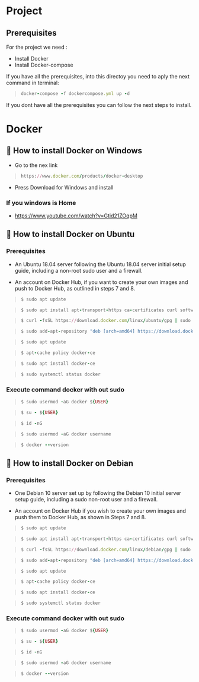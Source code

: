 
# Project

## Prerequisites

For the project we need :

- Install Docker
- Install Docker-compose

If you have all the prerequisites, into this directoy you need to aply the next command in terminal:

>```ruby
> docker-compose -f dockercompose.yml up -d
>```

If you dont have all the prerequisites you can follow the next steps to install. 

# Docker


## 📝 How to install Docker on Windows

- Go to the nex link

>```ruby
> https://www.docker.com/products/docker-desktop
>```

- Press Download for Windows and install

### If you windows is Home

- https://www.youtube.com/watch?v=Gtid21ZOqpM

## 📝 How to install Docker on Ubuntu

### Prerequisites

* An Ubuntu 18.04 server following the Ubuntu 18.04 server initial setup guide, including a non-root sudo user and a firewall.

* An account on Docker Hub, if you want to create your own images and push to Docker Hub, as outlined in steps 7 and 8.

>```ruby
>$ sudo apt update
>```

>```ruby
>$ sudo apt install apt-transport-https ca-certificates curl software-properties-common
>```

>```ruby
>$ curl -fsSL https://download.docker.com/linux/ubuntu/gpg | sudo apt-key add -
>```

>```ruby
>$ sudo add-apt-repository "deb [arch=amd64] https://download.docker.com/linux/ubuntu bionic stable"
>```

>```ruby
>$ sudo apt update
>```

>```ruby
>$ apt-cache policy docker-ce
>```

>```ruby
>$ sudo apt install docker-ce
>```

>```ruby
>$ sudo systemctl status docker
>```

### Execute command docker with out sudo


>```ruby
>$ sudo usermod -aG docker ${USER}
>```


>```ruby
>$ su - ${USER}
>```

>```ruby
>$ id -nG
>```


>```ruby
>$ sudo usermod -aG docker username
>```


>```ruby
>$ docker --version
>```



## 📝 How to install Docker on Debian

### Prerequisites

* One Debian 10 server set up by following the Debian 10 initial server setup guide, including a sudo non-root user and a firewall.

* An account on Docker Hub if you wish to create your own images and push them to Docker Hub, as shown in Steps 7 and 8.

>```ruby
>$ sudo apt update
>```

>```ruby
>$ sudo apt install apt-transport-https ca-certificates curl software-properties-common
>```

>```ruby
>$ curl -fsSL https://download.docker.com/linux/debian/gpg | sudo apt-key add -
>```

>```ruby
>$ sudo add-apt-repository "deb [arch=amd64] https://download.docker.com/linux/debian $(lsb_release -cs) stable"
>```

>```ruby
>$ sudo apt update
>```

>```ruby
>$ apt-cache policy docker-ce
>```

>```ruby
>$ sudo apt install docker-ce
>```

>```ruby
>$ sudo systemctl status docker
>```

### Execute command docker with out sudo


>```ruby
>$ sudo usermod -aG docker ${USER}
>```


>```ruby
>$ su - ${USER}
>```

>```ruby
>$ id -nG
>```


>```ruby
>$ sudo usermod -aG docker username
>```


>```ruby
>$ docker --version
>```
